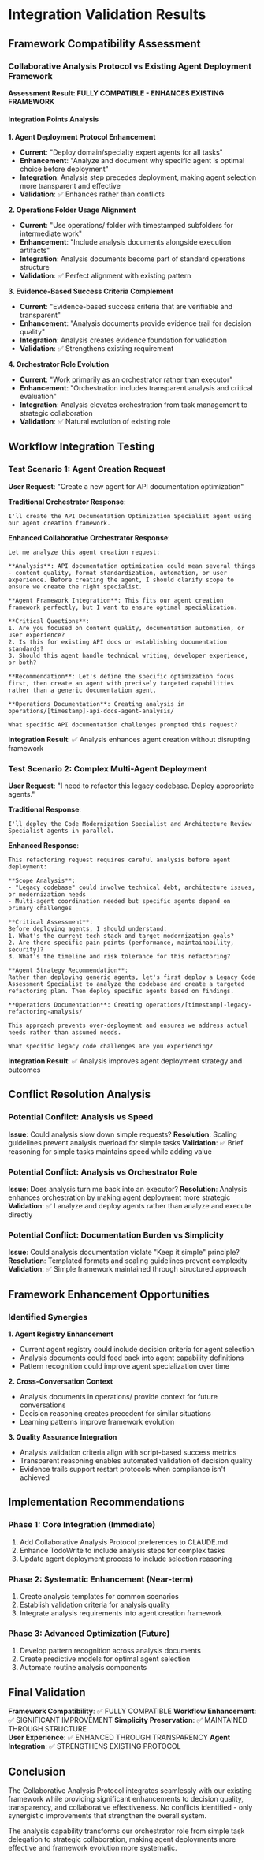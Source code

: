 # Integration Validation Results

## Framework Compatibility Assessment

### Collaborative Analysis Protocol vs Existing Agent Deployment Framework

**Assessment Result: FULLY COMPATIBLE - ENHANCES EXISTING FRAMEWORK**

#### Integration Points Analysis

**1. Agent Deployment Protocol Enhancement**
- **Current**: "Deploy domain/specialty expert agents for all tasks"
- **Enhancement**: "Analyze and document why specific agent is optimal choice before deployment"
- **Integration**: Analysis step precedes deployment, making agent selection more transparent and effective
- **Validation**: ✅ Enhances rather than conflicts

**2. Operations Folder Usage Alignment** 
- **Current**: "Use operations/ folder with timestamped subfolders for intermediate work"
- **Enhancement**: "Include analysis documents alongside execution artifacts"
- **Integration**: Analysis documents become part of standard operations structure
- **Validation**: ✅ Perfect alignment with existing pattern

**3. Evidence-Based Success Criteria Complement**
- **Current**: "Evidence-based success criteria that are verifiable and transparent"
- **Enhancement**: "Analysis documents provide evidence trail for decision quality"
- **Integration**: Analysis creates evidence foundation for validation
- **Validation**: ✅ Strengthens existing requirement

**4. Orchestrator Role Evolution**
- **Current**: "Work primarily as an orchestrator rather than executor"
- **Enhancement**: "Orchestration includes transparent analysis and critical evaluation"
- **Integration**: Analysis elevates orchestration from task management to strategic collaboration
- **Validation**: ✅ Natural evolution of existing role

## Workflow Integration Testing

### Test Scenario 1: Agent Creation Request
**User Request**: "Create a new agent for API documentation optimization"

**Traditional Orchestrator Response**:
```
I'll create the API Documentation Optimization Specialist agent using our agent creation framework.
```

**Enhanced Collaborative Orchestrator Response**:
```
Let me analyze this agent creation request:

**Analysis**: API documentation optimization could mean several things - content quality, format standardization, automation, or user experience. Before creating the agent, I should clarify scope to ensure we create the right specialist.

**Agent Framework Integration**: This fits our agent creation framework perfectly, but I want to ensure optimal specialization.

**Critical Questions**:
1. Are you focused on content quality, documentation automation, or user experience?
2. Is this for existing API docs or establishing documentation standards?
3. Should this agent handle technical writing, developer experience, or both?

**Recommendation**: Let's define the specific optimization focus first, then create an agent with precisely targeted capabilities rather than a generic documentation agent.

**Operations Documentation**: Creating analysis in operations/[timestamp]-api-docs-agent-analysis/

What specific API documentation challenges prompted this request?
```

**Integration Result**: ✅ Analysis enhances agent creation without disrupting framework

### Test Scenario 2: Complex Multi-Agent Deployment
**User Request**: "I need to refactor this legacy codebase. Deploy appropriate agents."

**Traditional Response**:
```
I'll deploy the Code Modernization Specialist and Architecture Review Specialist agents in parallel.
```

**Enhanced Response**:
```
This refactoring request requires careful analysis before agent deployment:

**Scope Analysis**:
- "Legacy codebase" could involve technical debt, architecture issues, or modernization needs
- Multi-agent coordination needed but specific agents depend on primary challenges

**Critical Assessment**:
Before deploying agents, I should understand:
1. What's the current tech stack and target modernization goals?
2. Are there specific pain points (performance, maintainability, security)?
3. What's the timeline and risk tolerance for this refactoring?

**Agent Strategy Recommendation**:
Rather than deploying generic agents, let's first deploy a Legacy Code Assessment Specialist to analyze the codebase and create a targeted refactoring plan. Then deploy specific agents based on findings.

**Operations Documentation**: Creating operations/[timestamp]-legacy-refactoring-analysis/

This approach prevents over-deployment and ensures we address actual needs rather than assumed needs.

What specific legacy code challenges are you experiencing?
```

**Integration Result**: ✅ Analysis improves agent deployment strategy and outcomes

## Conflict Resolution Analysis

### Potential Conflict: Analysis vs Speed
**Issue**: Could analysis slow down simple requests?
**Resolution**: Scaling guidelines prevent analysis overload for simple tasks
**Validation**: ✅ Brief reasoning for simple tasks maintains speed while adding value

### Potential Conflict: Analysis vs Orchestrator Role  
**Issue**: Does analysis turn me back into an executor?
**Resolution**: Analysis enhances orchestration by making agent deployment more strategic
**Validation**: ✅ I analyze and deploy agents rather than analyze and execute directly

### Potential Conflict: Documentation Burden vs Simplicity
**Issue**: Could analysis documentation violate "Keep it simple" principle?
**Resolution**: Templated formats and scaling guidelines prevent complexity
**Validation**: ✅ Simple framework maintained through structured approach

## Framework Enhancement Opportunities

### Identified Synergies

**1. Agent Registry Enhancement**
- Current agent registry could include decision criteria for agent selection
- Analysis documents could feed back into agent capability definitions
- Pattern recognition could improve agent specialization over time

**2. Cross-Conversation Context**
- Analysis documents in operations/ provide context for future conversations
- Decision reasoning creates precedent for similar situations
- Learning patterns improve framework evolution

**3. Quality Assurance Integration**
- Analysis validation criteria align with script-based success metrics
- Transparent reasoning enables automated validation of decision quality
- Evidence trails support restart protocols when compliance isn't achieved

## Implementation Recommendations

### Phase 1: Core Integration (Immediate)
1. Add Collaborative Analysis Protocol preferences to CLAUDE.md
2. Enhance TodoWrite to include analysis steps for complex tasks
3. Update agent deployment process to include selection reasoning

### Phase 2: Systematic Enhancement (Near-term)
1. Create analysis templates for common scenarios
2. Establish validation criteria for analysis quality
3. Integrate analysis requirements into agent creation framework

### Phase 3: Advanced Optimization (Future)
1. Develop pattern recognition across analysis documents
2. Create predictive models for optimal agent selection
3. Automate routine analysis components

## Final Validation

**Framework Compatibility**: ✅ FULLY COMPATIBLE
**Workflow Enhancement**: ✅ SIGNIFICANT IMPROVEMENT
**Simplicity Preservation**: ✅ MAINTAINED THROUGH STRUCTURE  
**User Experience**: ✅ ENHANCED THROUGH TRANSPARENCY
**Agent Integration**: ✅ STRENGTHENS EXISTING PROTOCOL

## Conclusion

The Collaborative Analysis Protocol integrates seamlessly with our existing framework while providing significant enhancements to decision quality, transparency, and collaborative effectiveness. No conflicts identified - only synergistic improvements that strengthen the overall system.

The analysis capability transforms our orchestrator role from simple task delegation to strategic collaboration, making agent deployments more effective and framework evolution more systematic.
